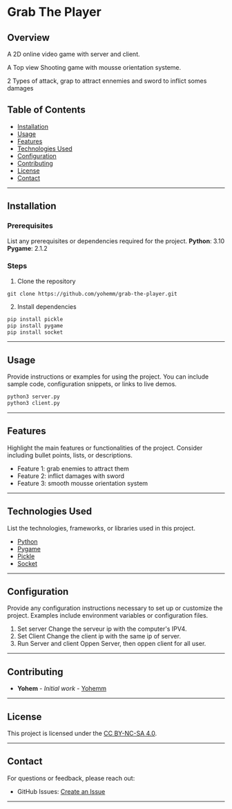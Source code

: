 
# Grab The Player

<!-- ![Project Banner](path/to/banner/image)  -->

## Overview
A 2D online video game with server and client.

A Top view Shooting game with mousse orientation systeme.

2 Types of attack, grap to attract ennemies and sword to inflict somes damages

## Table of Contents
- [Installation](#installation)
- [Usage](#usage)
- [Features](#features)
- [Technologies Used](#technologies-used)
- [Configuration](#configuration)
- [Contributing](#contributing)
- [License](#license)
- [Contact](#contact)

---

## Installation
### Prerequisites
List any prerequisites or dependencies required for the project.
**Python**: 3.10
**Pygame**: 2.1.2

### Steps


1. Clone the repository
```git
git clone https://github.com/yohemm/grab-the-player.git
```

2. Install dependencies
```sh
pip install pickle
pip install pygame
pip install socket
```

---

## Usage
Provide instructions or examples for using the project. You can include sample code, configuration snippets, or links to live demos.
```sh
python3 server.py
python3 client.py
```

---

## Features
Highlight the main features or functionalities of the project. Consider including bullet points, lists, or descriptions.
- Feature 1: grab enemies to attract them
- Feature 2: inflict damages with sword
- Feature 3: smooth mousse orientation system

---

## Technologies Used
List the technologies, frameworks, or libraries used in this project.
- [Python](https://www.python.org/)
- [Pygame](https://www.pygame.org/)
- [Pickle](https://docs.python.org/3/library/pickle.html)
- [Socket](https://docs.python.org/3/library/socket.html)

---

## Configuration
Provide any configuration instructions necessary to set up or customize the project. Examples include environment variables or configuration files.

1. Set server Change the serveur ip with the computer's IPV4.
2. Set Client Change the client ip with the same ip of server.
3. Run Server and client Oppen Server, then oppen client for all user.


---

## Contributing
* **Yohem** - *Initial work* - [Yohemm](https://github.com/yohemm)

---

## License
This project is licensed under the [CC BY-NC-SA 4.0](https://creativecommons.org/licenses/by-nc-sa/4.0/).

---

## Contact
For questions or feedback, please reach out:
- GitHub Issues: [Create an Issue](https://github.com/yohemm/grab-the-player/issues)

---
